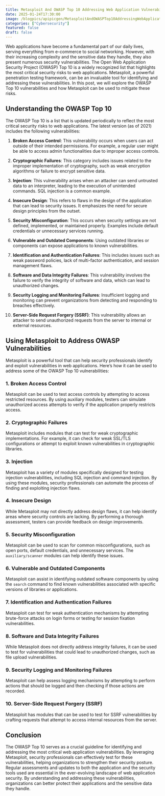 ```yaml
---
title: Metasploit And OWASP Top 10 Addressing Web Application Vulnerabilities
date: 2025-01-24T17:30:00
image: /blogpics/apipicgen/MetasploitAndOWASPTop10AddressingWebApplicationVulnerabilities-Y3GKYQGKB6.jpg
categories: ["Cybersecurity"]
featured: false
draft: false
---
```

Web applications have become a fundamental part of our daily lives, serving everything from e-commerce to social networking. However, with their increasing complexity and the sensitive data they handle, they also present numerous security vulnerabilities. The Open Web Application Security Project (OWASP) Top 10 is a widely recognized list that highlights the most critical security risks to web applications. Metasploit, a powerful penetration testing framework, can be an invaluable tool for identifying and addressing these vulnerabilities. In this post, we will explore the OWASP Top 10 vulnerabilities and how Metasploit can be used to mitigate these risks.

## Understanding the OWASP Top 10

The OWASP Top 10 is a list that is updated periodically to reflect the most critical security risks to web applications. The latest version (as of 2021) includes the following vulnerabilities:

1. **Broken Access Control**: This vulnerability occurs when users can act outside of their intended permissions. For example, a regular user might be able to access admin functionalities due to improper access controls.

2. **Cryptographic Failures**: This category includes issues related to the improper implementation of cryptography, such as weak encryption algorithms or failure to encrypt sensitive data.

3. **Injection**: This vulnerability arises when an attacker can send untrusted data to an interpreter, leading to the execution of unintended commands. SQL injection is a common example.

4. **Insecure Design**: This refers to flaws in the design of the application that can lead to security issues. It emphasizes the need for secure design principles from the outset.

5. **Security Misconfiguration**: This occurs when security settings are not defined, implemented, or maintained properly. Examples include default credentials or unnecessary services running.

6. **Vulnerable and Outdated Components**: Using outdated libraries or components can expose applications to known vulnerabilities.

7. **Identification and Authentication Failures**: This includes issues such as weak password policies, lack of multi-factor authentication, and session management flaws.

8. **Software and Data Integrity Failures**: This vulnerability involves the failure to verify the integrity of software and data, which can lead to unauthorized changes.

9. **Security Logging and Monitoring Failures**: Insufficient logging and monitoring can prevent organizations from detecting and responding to breaches effectively.

10. **Server-Side Request Forgery (SSRF)**: This vulnerability allows an attacker to send unauthorized requests from the server to internal or external resources.

## Using Metasploit to Address OWASP Vulnerabilities

Metasploit is a powerful tool that can help security professionals identify and exploit vulnerabilities in web applications. Here’s how it can be used to address some of the OWASP Top 10 vulnerabilities:

### 1. Broken Access Control

Metasploit can be used to test access controls by attempting to access restricted resources. By using auxiliary modules, testers can simulate unauthorized access attempts to verify if the application properly restricts access.

### 2. Cryptographic Failures

Metasploit includes modules that can test for weak cryptographic implementations. For example, it can check for weak SSL/TLS configurations or attempt to exploit known vulnerabilities in cryptographic libraries.

### 3. Injection

Metasploit has a variety of modules specifically designed for testing injection vulnerabilities, including SQL injection and command injection. By using these modules, security professionals can automate the process of finding and exploiting injection flaws.

### 4. Insecure Design

While Metasploit may not directly address design flaws, it can help identify areas where security controls are lacking. By performing a thorough assessment, testers can provide feedback on design improvements.

### 5. Security Misconfiguration

Metasploit can be used to scan for common misconfigurations, such as open ports, default credentials, and unnecessary services. The `auxiliary/scanner` modules can help identify these issues.

### 6. Vulnerable and Outdated Components

Metasploit can assist in identifying outdated software components by using the `search` command to find known vulnerabilities associated with specific versions of libraries or applications.

### 7. Identification and Authentication Failures

Metasploit can test for weak authentication mechanisms by attempting brute-force attacks on login forms or testing for session fixation vulnerabilities.

### 8. Software and Data Integrity Failures

While Metasploit does not directly address integrity failures, it can be used to test for vulnerabilities that could lead to unauthorized changes, such as file upload vulnerabilities.

### 9. Security Logging and Monitoring Failures

Metasploit can help assess logging mechanisms by attempting to perform actions that should be logged and then checking if those actions are recorded.

### 10. Server-Side Request Forgery (SSRF)

Metasploit has modules that can be used to test for SSRF vulnerabilities by crafting requests that attempt to access internal resources from the server.

## Conclusion

The OWASP Top 10 serves as a crucial guideline for identifying and addressing the most critical web application vulnerabilities. By leveraging Metasploit, security professionals can effectively test for these vulnerabilities, helping organizations to strengthen their security posture. Regular assessments and updates to both the application and the security tools used are essential in the ever-evolving landscape of web application security. By understanding and addressing these vulnerabilities, organizations can better protect their applications and the sensitive data they handle.